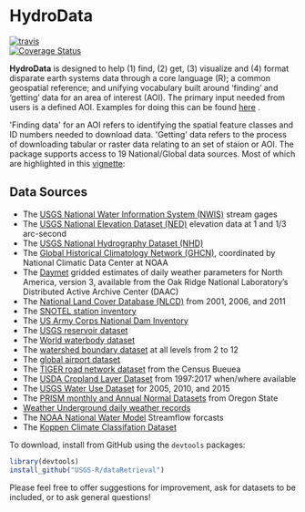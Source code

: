 # HydroData #

[![travis](https://travis-ci.org/mikejohnson51/HydroData.svg?branch=master)](https://travis-ci.org/mikejohnson51/HydroData)  
[![Coverage Status](https://coveralls.io/repos/github/mikejohnson51/HydroData/badge.svg?branch=master)](https://coveralls.io/github/mikejohnson51/HydroData?branch=master)  

**HydroData** is designed to help (1) find, (2) get, (3) visualize and (4) format disparate earth systems data through a core language (R); a common geospatial reference; and unifying vocabulary built around ‘finding’ and ‘getting’ data for an area of interest (AOI). The primary input needed from users is a defined AOI. Examples for doing this can be found [here](https://rawgit.com/mikejohnson51/HydroData/master/vignettes/DefiningAOIs.html) .

'Finding data' for an AOI refers to identifying the spatial feature classes and ID numbers needed to download data. 'Getting' data refers to the process of downloading tabular or raster data relating to an set of staion or AOI. The package supports access to 19 National/Global data sources. Most of which are highlighted in this [vignette](https://rawgit.com/mikejohnson51/HydroData/master/vignettes/HydroData_example.html):

## Data Sources

  - The [ USGS National Water Information System (NWIS)](https://nwis.waterdata.usgs.gov/nwis) stream gages
  - The [ USGS National Elevation Dataset (NED)](http://ned.usgs.gov) elevation data at 1 and 1/3 arc-second
  - The [ USGS National Hydrography Dataset (NHD)](http://nhd.usgs.gov) 
  - The [Global Historical Climatology Network
    (GHCN)](http://www.ncdc.noaa.gov/data-access/land-based-station-data/land-based-datasets/global-historical-climatology-network-ghcn), coordinated by National Climatic Data Center at NOAA
  - The [Daymet](https://daymet.ornl.gov/) gridded estimates of daily weather parameters for North America, version 3, available from the Oak Ridge National Laboratory’s Distributed Active Archive Center (DAAC)
  - The [National Land Cover Database (NLCD)](https://www.mrlc.gov/) from 2001, 2006, and 2011
  - The [SNOTEL station inventory]()
  - The [US Army Corps National Dam Inventory]()
  - The [USGS reservoir dataset]()
  - The [World waterbody dataset]()
  - The [watershed boundary dataset](https://nhd.usgs.gov/userGuide/Robohelpfiles/NHD_User_Guide/Feature_Catalog/Watershed_Boundary_Dataset/Watershed_Boundary_Dataset.htm) at all levels from 2 to 12
  - The [global airport dataset]()
  - The [TIGER road network dataset](https://www.census.gov/geo/maps-data/data/tiger.html) from the Census Bueuea
  - The [USDA Cropland Layer Dataset](https://www.nass.usda.gov/Research_and_Science/Cropland/SARS1a.php) from 1997:2017 when/where available
  - The [USGS Water Use Dataset](https://water.usgs.gov/watuse/) for 2005, 2010, and 2015 
  - The [PRISM monthly and Annual Normal Datasets](http://prism.oregonstate.edu) from Oregon State
  - [Weather Underground daily weather records](https://www.wunderground.com)
  - The [NOAA National Water Model](http://water.noaa.gov/about/nwm) Streamflow forcasts 
  - The [Koppen Climate Classifation Dataset](http://koeppen-geiger.vu-wien.ac.at/present.htm) 
  
To download, install from GitHub using the `devtools` packages:

```r
library(devtools)
install_github("USGS-R/dataRetrieval")
```

Please feel free to offer suggestions for improvement, ask for datasets to be included, or to ask general questions!

